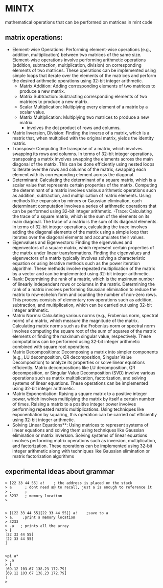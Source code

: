 # MINTX
mathematical operations that can be performed on matrices in mint code


## matrix operations: 
- Element-wise Operations: Performing element-wise operations (e.g., addition, multiplication) between two matrices of the same size. Element-wise operations involve performing arithmetic operations (addition, subtraction, multiplication, division) on corresponding elements of two matrices. These operations can be implemented using simple loops that iterate over the elements of the matrices and perform the desired arithmetic operations using 32-bit integer arithmetic.
  - Matrix Addition: Adding corresponding elements of two matrices to produce a new matrix.
  - Matrix Subtraction: Subtracting corresponding elements of two matrices to produce a new matrix.
  - Scalar Multiplication: Multiplying every element of a matrix by a scalar value.
  - Matrix Multiplication: Multiplying two matrices to produce a new matrix.
     - involves the dot product of rows and columns.
- Matrix Inversion, Division: Finding the inverse of a matrix, which is a matrix that, when multiplied with the original matrix, yields the identity matrix.
- Transpose: Computing the transpose of a matrix, which involves swapping its rows and columns.
In terms of 32-bit integer operations, transposing a matrix involves swapping the elements across the main diagonal of the matrix. This can be done efficiently using nested loops to iterate over the rows and columns of the matrix, swapping each element with its corresponding element across the diagonal.
- Determinant: Calculating the determinant of a square matrix, which is a scalar value that represents certain properties of the matrix.
   Computing the determinant of a matrix involves various arithmetic operations such as addition, subtraction, and multiplication of matrix elements. Using methods like expansion by minors or Gaussian elimination, each determinant computation involves a series of arithmetic operations that can be performed using 32-bit integer arithmetic.
-Trace: Calculating the trace of a square matrix, which is the sum of the elements on its main diagonal.
   The trace of a matrix is the sum of its diagonal elements. In terms of 32-bit integer operations, calculating the trace involves adding the diagonal elements of the matrix using a simple loop that iterates over the diagonal elements and accumulates their values.
- Eigenvalues and Eigenvectors: Finding the eigenvalues and eigenvectors of a square matrix, which represent certain properties of the matrix under linear transformations. Finding the eigenvalues and eigenvectors of a matrix typically involves solving a characteristic equation or using iterative methods such as the power iteration algorithm. These methods involve repeated multiplication of the matrix by a vector and can be implemented using 32-bit integer arithmetic.
- Rank: Determining the rank of a matrix, which is the maximum number of linearly independent rows or columns in the matrix. Determining the rank of a matrix involves performing Gaussian elimination to reduce the matrix to row-echelon form and counting the number of non-zero rows. This process consists of elementary row operations such as addition, subtraction, and multiplication, which can be carried out using 32-bit integer arithmetic.
- Matrix Norms: Calculating various norms (e.g., Frobenius norm, spectral norm) of a matrix, which measure the magnitude of the matrix. Calculating matrix norms such as the Frobenius norm or spectral norm involves computing the square root of the sum of squares of the matrix elements or finding the maximum singular value, respectively. These computations can be performed using 32-bit integer arithmetic combined with square root operations.
- Matrix Decompositions: Decomposing a matrix into simpler components (e.g., LU decomposition, QR decomposition, Singular Value Decomposition) to analyze its properties or solve linear equations efficiently. Matrix decompositions like LU decomposition, QR decomposition, or Singular Value Decomposition (SVD) involve various operations such as matrix multiplication, factorization, and solving systems of linear equations. These operations can be implemented using 32-bit integer arithmetic.
- Matrix Exponentiation: Raising a square matrix to a positive integer power, which involves multiplying the matrix by itself a certain number of times. Raising a matrix to a positive integer power involves performing repeated matrix multiplications. Using techniques like exponentiation by squaring, this operation can be carried out efficiently using 32-bit integer arithmetic.
- Solving Linear Equations**: Using matrices to represent systems of linear equations and solving them using techniques like Gaussian elimination or matrix inversion. Solving systems of linear equations involves performing matrix operations such as inversion, multiplication, and factorization. These operations can be implemented using 32-bit integer arithmetic along with techniques like Gaussian elimination or matrix factorization algorithms


     

## experimental ideas about grammar
```
> [22 33 44 55] a!    ; the address is placed on the stack
> a      ; dont need a@ to recall, just a is enough to reference it
> .      ; 
> 3232   ; memory location
>


> [[22 33 44 55][22 33 44 55]] a!    ;save to a
> a.    ;print a memory location
> 3233
> .a   ; prints all the array
> [
[22 33 44 55]
[22 33 44 55]
] 


>pi a*       
> .a
> [
[69.12 103.67 138.23 172.79]
[69.12 103.67 138.23 172.79]
]
>

```


